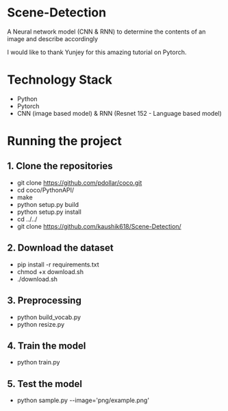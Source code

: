 # Scene-Detection
A Neural network model (CNN &amp; RNN) to determine the contents of an image and describe accordingly

I would like to thank Yunjey for this amazing tutorial on Pytorch. 

# Technology Stack 
- Python <br />
- Pytorch <br />
- CNN (image based model) & RNN (Resnet 152 - Language based model)

# Running the project 

## 1. Clone the repositories
  - git clone https://github.com/pdollar/coco.git
  - cd coco/PythonAPI/
  - make
  - python setup.py build
  - python setup.py install
  - cd ../../
  - git clone https://github.com/kaushik618/Scene-Detection/
  
## 2. Download the dataset
  - pip install -r requirements.txt
  - chmod +x download.sh
  - ./download.sh
  
## 3. Preprocessing
- python build_vocab.py   
- python resize.py  

## 4. Train the model
- python train.py    

## 5. Test the model
- python sample.py --image='png/example.png'
